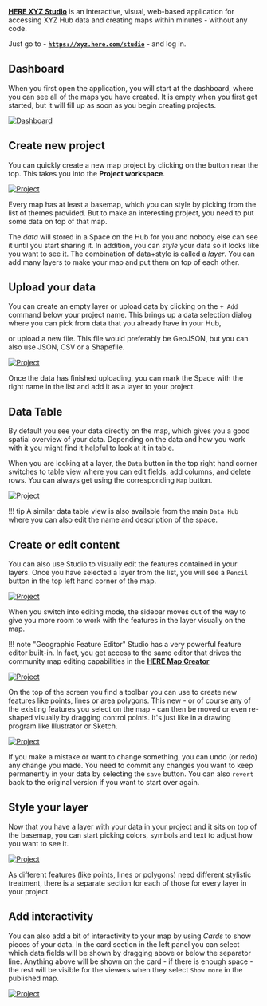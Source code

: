 **[HERE XYZ Studio](https://xyz.here.com/studio)** is an interactive, visual, web-based application for accessing XYZ Hub data and creating maps within minutes - without any code.

Just go to - **[`https://xyz.here.com/studio`](https://xyz.here.com/studio)** - and log in.

## Dashboard

When you first open the application, you will start at the dashboard, where you can see all of the maps you have created. It is empty when you first get started, but it will fill up as soon as you begin creating projects.

[![Dashboard](../assets/images/studio-dashboard2.png)](../assets/images/studio-dashboard2.png)

## Create new project

You can quickly create a new map project by clicking on the button near the top. This takes you into the **Project workspace**.

[![Project](../assets/images/studio-newmap.png)](../assets/images/studio-newmap.png)

Every map has at least a basemap, which you can style by picking from the list of themes provided.
But to make an interesting project, you need to put some data on top of that map.

The *data* will stored
in a Space on the Hub for you and nobody else can see it until you start sharing it. In addition,
you can *style* your data so it looks like you want to see it. The combination of data+style
is called a *layer*. You can add many layers to make your map and put them on top of each other.

## Upload your data

You can create an empty layer or upload data by clicking on the `+ Add` command below your project name.
This brings up a data selection dialog where you can pick from data that you already have in your Hub,

or upload a new file. This file would preferably be GeoJSON, but you can also use JSON, CSV or a Shapefile.

[![Project](../assets/images/studio-addlayer.png)](../assets/images/studio-addlayer.png)

Once the data has finished uploading, you can mark the Space with the right name in the list and
add it as a layer to your project.

## Data Table

By default you see your data directly on the map, which gives you a good spatial overview of your
data. Depending on the data and how you work with it you might find it helpful to look at it
in table.

When you are looking at a layer, the `Data` button in the top right hand corner
switches to table view where you can edit fields, add columns, and delete rows.
You can always get using the corresponding `Map` button.

[![Project](../assets/images/studio-dataview.png)](../assets/images/studio-dataview.png)

!!! tip
    A similar data table view is also available from the main `Data Hub` where you can also edit
    the name and description of the space.

## Create or edit content

You can also use Studio to visually edit the features contained in your layers. Once you have
selected a layer from the list, you will see a `Pencil` button in the top left hand corner of
the map.

[![Project](../assets/images/studio-editLayer.png)](../assets/images/studio-editLayer.png)

When you switch into editing mode, the sidebar moves out of the way to give you more room to
work with the features in the layer visually on the map.

!!! note "Geographic Feature Editor"
    Studio has a very powerful feature editor built-in. In fact, you get access to the same
    editor that drives the community map editing capabilities in the [**HERE Map Creator**](http://mapcreator.here.com)

[![Project](../assets/images/studio-editFeatures.png)](../assets/images/studio-editFeatures.png)

On the top of the screen you find a toolbar you can use to create new features like points, lines
or area polygons. This new - or of course any of the existing features you select on the map - can
then be moved or even re-shaped visually by dragging control points. It's just like in a drawing
program like Illustrator or Sketch.

[![Project](../assets/images/studio-editToolbar.png)](../assets/images/studio-editToolbar.png)

If you make a mistake or want to change something, you can undo (or redo) any change you made.
You need to commit any changes you want to keep permanently in your data by selecting the
`save` button. You can also `revert` back to the original version if you want to start over
again.

## Style your layer

Now that you have a layer with your data in your project and it sits on top of the basemap, you
can start picking colors, symbols and text to adjust how you want to see it.

[![Project](../assets/images/studio-style.png)](../assets/images/studio-style.png)

As different features (like points, lines or polygons) need different stylistic treatment, there is a
separate section for each of those for every layer in your project.

## Add interactivity

You can also add a bit of interactivity to your map by using *Cards* to show pieces of your data.
In the card section in the left panel you can select which data fields will be shown by dragging above
or below the separator line. Anything above will be shown on the card - if there is enough space - the
rest will be visible for the viewers when they select `Show more` in the published map.

[![Project](../assets/images/studio-cards.png)](../assets/images/studio-cards.png)
